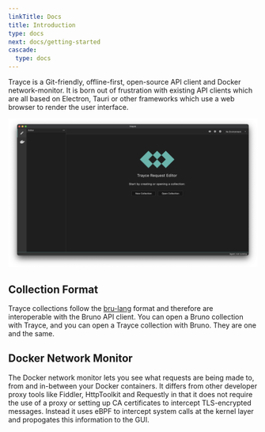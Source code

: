 ```yaml
---
linkTitle: Docs
title: Introduction
type: docs
next: docs/getting-started
cascade:
  type: docs
---
```


Trayce is a Git-friendly, offline-first, open-source API client and Docker network-monitor. It is born out of frustration with existing API clients which are all based on Electron, Tauri or other frameworks which use a web browser to render the user interface.

![](getting-started/1.png)


## Collection Format

Trayce collections follow the [bru-lang](https://docs.usebruno.com/bru-lang/overview) format and therefore are interoperable with the Bruno API client. You can open a Bruno collection with Trayce, and you can open a Trayce collection with Bruno. They are one and the same.

## Docker Network Monitor
 The Docker network monitor lets you see what requests are being made to, from and in-between your Docker containers. It differs from other developer proxy tools like Fiddler, HttpToolkit and Requestly in that it does not require the use of a proxy or setting up CA certificates to intercept TLS-encrypted messages. Instead it uses eBPF to intercept system calls at the kernel layer and propogates this information to the GUI.
